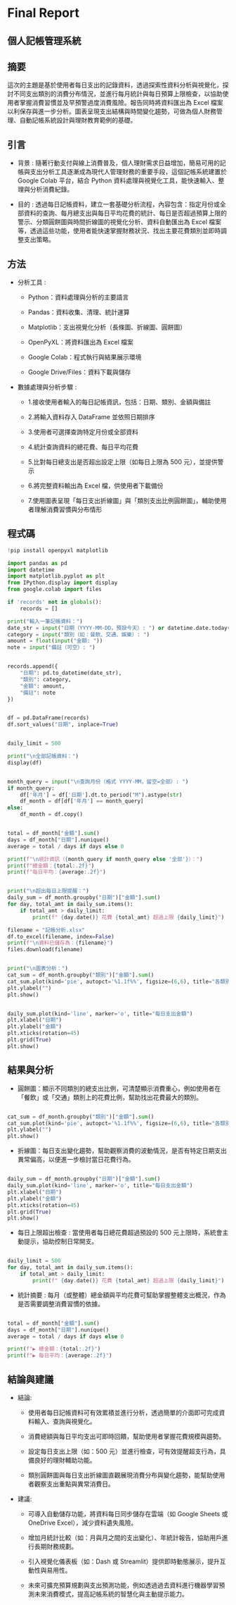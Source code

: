 # Final Report

## 個人記帳管理系統


## 摘要

這次的主題是基於使用者每日支出的記錄資料，透過探索性資料分析與視覺化，探討不同支出類別的消費分布情況，並進行每月統計與每日預算上限檢查，以協助使用者掌握消費習慣並及早預警過度消費風險。報告同時將資料匯出為 Excel 檔案以利保存與進一步分析。圖表呈現支出結構與時間變化趨勢，可做為個人財務管理、自動記帳系統設計與理財教育範例的基礎。

## 引言

- 背景 : 
隨著行動支付與線上消費普及，個人理財需求日益增加，簡易可用的記帳與支出分析工具逐漸成為現代人管理財務的重要手段，這個記帳系統建置於 Google Colab 平台，結合 Python 資料處理與視覺化工具，能快速輸入、整理與分析消費紀錄。

- 目的 : 
透過每日記帳資料，建立一套基礎分析流程，內容包含：指定月份或全部資料的查詢、每月總支出與每日平均花費的統計、每日是否超過預算上限的警示、分類圓餅圖與時間折線圖的視覺化分析、資料自動匯出為 Excel 檔案等，透過這些功能，使用者能快速掌握財務狀況、找出主要花費類別並即時調整支出策略。

## 方法

- 分析工具 : 
  - Python：資料處理與分析的主要語言
    
  - Pandas：資料收集、清理、統計運算
  
  - Matplotlib：支出視覺化分析（長條圖、折線圖、圓餅圖）
  
  - OpenPyXL：將資料匯出為 Excel 檔案
  
  - Google Colab：程式執行與結果展示環境
  
  - Google Drive/Files：資料下載與儲存

- 數據處理與分析步驟 :
  - 1.接收使用者輸入的每日記帳資訊，包括：日期、類別、金額與備註
    
  - 2.將輸入資料存入 DataFrame 並依照日期排序
    
  - 3.使用者可選擇查詢特定月份或全部資料
    
  - 4.統計查詢資料的總花費、每日平均花費
    
  - 5.比對每日總支出是否超出設定上限（如每日上限為 500 元），並提供警示
    
  - 6.將完整資料輸出為 Excel 檔，供使用者下載備份
    
  - 7.使用圖表呈現「每日支出折線圖」與「類別支出比例圓餅圖」，輔助使用者理解消費習慣與分布情形

## 程式碼

```python
!pip install openpyxl matplotlib

import pandas as pd
import datetime
import matplotlib.pyplot as plt
from IPython.display import display
from google.colab import files

if 'records' not in globals():
    records = []

print("輸入一筆記帳資料：")
date_str = input("日期（YYYY-MM-DD，預設今天）: ") or datetime.date.today().strftime('%Y-%m-%d')
category = input("類別（如：餐飲、交通、娛樂）: ")
amount = float(input("金額: "))
note = input("備註（可空）: ")


records.append({
    "日期": pd.to_datetime(date_str),
    "類別": category,
    "金額": amount,
    "備註": note
})


df = pd.DataFrame(records)
df.sort_values("日期", inplace=True)


daily_limit = 500

print("\n全部記帳資料：")
display(df)


month_query = input("\n查詢月份（格式 YYYY-MM，留空=全部）: ")
if month_query:
    df['年月'] = df['日期'].dt.to_period("M").astype(str)
    df_month = df[df['年月'] == month_query]
else:
    df_month = df.copy()


total = df_month["金額"].sum()
days = df_month["日期"].nunique()
average = total / days if days else 0

print(f"\n統計資訊（{month_query if month_query else '全部'}）：")
print(f"總金額：{total:.2f}")
print(f"每日平均：{average:.2f}")


print("\n超出每日上限提醒：")
daily_sum = df_month.groupby("日期")["金額"].sum()
for day, total_amt in daily_sum.items():
    if total_amt > daily_limit:
        print(f" {day.date()} 花費 {total_amt} 超過上限 {daily_limit}")

filename = "記帳分析.xlsx"
df.to_excel(filename, index=False)
print(f"\n資料已儲存為：{filename}")
files.download(filename)


print("\n圖表分析：")
cat_sum = df_month.groupby("類別")["金額"].sum()
cat_sum.plot(kind='pie', autopct='%1.1f%%', figsize=(6,6), title="各類別支出比例")
plt.ylabel("")
plt.show()


daily_sum.plot(kind='line', marker='o', title="每日支出金額")
plt.xlabel("日期")
plt.ylabel("金額")
plt.xticks(rotation=45)
plt.grid(True)
plt.show()

```
## 結果與分析
- 圓餅圖：顯示不同類別的總支出比例，可清楚顯示消費重心，例如使用者在「餐飲」或「交通」類別上的花費比例，幫助找出花費最大的類別。

```python

cat_sum = df_month.groupby("類別")["金額"].sum()
cat_sum.plot(kind='pie', autopct='%1.1f%%', figsize=(6,6), title="各類別支出比例")
plt.ylabel("")
plt.show()


```

- 折線圖：每日支出變化趨勢，幫助觀察消費的波動情況，是否有特定日期支出異常偏高，以便進一步檢討當日花費行為。

```python

daily_sum = df_month.groupby("日期")["金額"].sum()
daily_sum.plot(kind='line', marker='o', title="每日支出金額")
plt.xlabel("日期")
plt.ylabel("金額")
plt.xticks(rotation=45)
plt.grid(True)
plt.show()


```

- 每日上限超出檢查 : 當使用者每日總花費超過預設的 500 元上限時，系統會主動提示，協助控制日常開支。

```python

daily_limit = 500
for day, total_amt in daily_sum.items():
    if total_amt > daily_limit:
        print(f" {day.date()} 花費 {total_amt} 超過上限 {daily_limit}")


```

- 統計摘要 : 每月（或整體）總金額與平均花費可幫助掌握整體支出概況，作為是否需要調整消費習慣的依據。

```python

total = df_month["金額"].sum()
days = df_month["日期"].nunique()
average = total / days if days else 0

print(f"▶ 總金額：{total:.2f}")
print(f"▶ 每日平均：{average:.2f}")


```

## 結論與建議
- 結論:
  - 使用者每日記帳資料可有效累積並進行分析，透過簡單的介面即可完成資料輸入、查詢與視覺化。
  
  - 消費總額與每日平均支出可即時回饋，幫助使用者掌握花費規模與趨勢。
  
  - 設定每日支出上限（如：500 元）並進行檢查，可有效提醒超支行為，具備良好的理財輔助功能。
  
  - 類別圓餅圖與每日支出折線圖直觀展現消費分布與變化趨勢，能幫助使用者觀察支出重點與異常消費日。
  
- 建議:
  - 可導入自動儲存功能，將資料每日同步儲存在雲端（如 Google Sheets 或 OneDrive Excel），減少資料遺失風險。
  
  - 增加月統計比較（如：月與月之間的支出變化）、年統計報告，協助用戶進行長期財務規劃。
  
  - 引入視覺化儀表板（如：Dash 或 Streamlit）提供即時動態展示，提升互動性與易用性。
  
  - 未來可擴充預算規劃與支出預測功能，例如透過過去資料進行機器學習預測未來消費模式，提高記帳系統的智慧化與主動提示能力。

